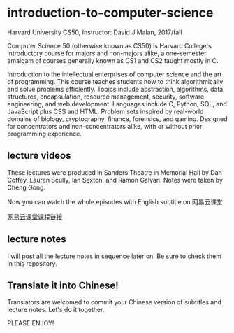 # introduction-to-computer-science
Harvard University CS50, Instructor: David J.Malan, 2017/fall

Computer Science 50 (otherwise known as CS50) is Harvard College's introductory course for majors and non-majors alike, a one-semester amalgam of courses generally known as CS1 and CS2 taught mostly in C.

Introduction to the intellectual enterprises of computer science and the art of programming. This course teaches students how to think algorithmically and solve problems efficiently. Topics include abstraction, algorithms, data structures, encapsulation, resource management, security, software engineering, and web development. Languages include C, Python, SQL, and JavaScript plus CSS and HTML. Problem sets inspired by real-world domains of biology, cryptography, finance, forensics, and gaming. Designed for concentrators and non-concentrators alike, with or without prior programming experience.

## lecture videos
These lectures were produced in Sanders Theatre in Memorial Hall by Dan Coffey, Lauren Scully, Ian Sexton, and Ramon Galvan. Notes were taken by Cheng Gong.

Now you can watch the whole episodes with English subtitle on 网易云课堂

[网易云课堂课程链接](https://study.163.com/course/introduction/1006277003.htm)

## lecture notes
I will post all the lecture notes in sequence later on. Be sure to check them in this repository.

## Translate it into Chinese!
Translators are welcomed to commit your Chinese version of subtitles and lecture notes. Let's do it together.

PLEASE ENJOY!


